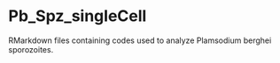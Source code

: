 # Pb_Spz_singleCell

RMarkdown files containing codes used to analyze Plamsodium berghei sporozoites.
